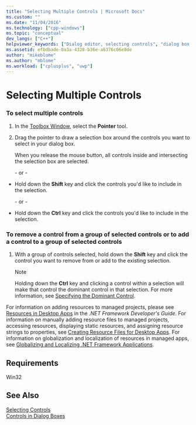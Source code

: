 ```yaml
---
title: "Selecting Multiple Controls | Microsoft Docs"
ms.custom: ""
ms.date: "11/04/2016"
ms.technology: ["cpp-windows"]
ms.topic: "conceptual"
dev_langs: ["C++"]
helpviewer_keywords: ["Dialog editor, selecting controls", "dialog box controls, selecting in editor", "controls [C++], selecting", "controls [C++], removing from groups"]
ms.assetid: efbdbade-0a3a-4328-b36e-a6376c06e8de
author: "mikeblome"
ms.author: "mblome"
ms.workload: ["cplusplus", "uwp"]
---
```

# Selecting Multiple Controls

### To select multiple controls

1. In the [Toolbox Window](/visualstudio/ide/reference/toolbox), select the **Pointer** tool.

2. Drag the pointer to draw a selection box around the controls you want to select in your dialog box.

   When you release the mouse button, all controls inside and intersecting the selection box are selected.

   \- or -

- Hold down the **Shift** key and click the controls you'd like to include in the selection.

   \- or -

- Hold down the **Ctrl** key and click the controls you'd like to include in the selection.

### To remove a control from a group of selected controls or to add a control to a group of selected controls

1. With a group of controls selected, hold down the **Shift** key and click the control you want to remove from or add to the existing selection.

   > [!NOTE]
   > Holding down the **Ctrl** key and clicking a control within a selection will make that control the dominant control in that selection. For more information, see [Specifying the Dominant Control](../windows/specifying-the-dominant-control.md).

For information on adding resources to managed projects, please see [Resources in Desktop Apps](/dotnet/framework/resources/index) in the *.NET Framework Developer's Guide*. For information on manually adding resource files to managed projects, accessing resources, displaying static resources, and assigning resource strings to properties, see [Creating Resource Files for Desktop Apps](/dotnet/framework/resources/creating-resource-files-for-desktop-apps). For information on globalization and localization of resources in managed apps, see [Globalizing and Localizing .NET Framework Applications](/dotnet/standard/globalization-localization/index).

## Requirements

Win32

## See Also

[Selecting Controls](../windows/selecting-controls.md)  
[Controls in Dialog Boxes](../windows/controls-in-dialog-boxes.md)